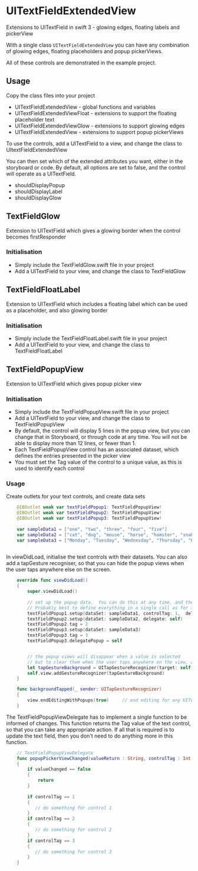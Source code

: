 # UITextFieldExtendedView
Extensions to UITextField in swift 3 - glowing edges, floating labels and pickerView

With a single class `UITextFieldExtendedView` you can have any combination of glowing edges, floating placeholders and popup pickerViews.

All of these controls are demonstrated in the example project.

## Usage
Copy the class files into your project
- UITextFieldExtendedView - global functions and variables
- UITextFieldExtendedViewFloat - extensions to support the floating placeholder text
- UITextFieldExtendedViewGlow - extensions to support glowing edges
- UITextFieldExtendedView - extensions to support popup pickerViews

To use the controls, add a UITextField to a view, and change the class to UItextFieldExtendedView

You can then set which of the extended attributes you want, either in the storyboard or code.  By default, all options are set to false, and the control will operate as a UITextField.
- shouldDisplayPopup 
- shouldDisplayLabel
- shouldDisplayGlow

## TextFieldGlow
Extension to UITextField which gives a glowing border when the control becomes firstResponder

### Initialisation
- Simply include the TextFieldGlow.swift file in your project
- Add a UITextField to your view, and change the class to TextFieldGlow

## TextFieldFloatLabel
Extension to UITextField which includes a floating label which can be used as a placeholder, and also glowing border

### Initialisation
- Simply include the TextFieldFloatLabel.swift file in your project
- Add a UITextField to your view, and change the class to TextFieldFloatLabel

## TextFieldPopupView
Extension to UITextField which gives popup picker view

### Initialisation
- Simply include the TextFieldPopupView.swift file in your project
- Add a UITextField to your view, and change the class to TextFieldPopupView
- By default, the control will display 5 lines in the popup view, but you can change that in Storyboard, or through code at any time.  You will not be able to display more than 12 lines, or fewer than 1.
- Each TextFieldPopupView control has an associated dataset, which defines the entries presented in the picker view
- You must set the Tag value of the control to a unique value, as this is used to identify each control

### Usage

Create outlets for your text controls, and create data sets
```swift
    @IBOutlet weak var textFieldPopup1: TextFieldPopupView!
    @IBOutlet weak var textFieldPopup2: TextFieldPopupView!
    @IBOutlet weak var textFieldPopup3: TextFieldPopupView!
    
    var sampleData1 = ["one", "two", "three", "four", "five"]
    var sampleData2 = ["cat", "dog", "mouse", "horse", "hamster", "snake"]
    var sampleData3 = ["Monday", "Tuesday", "Wednesday", "Thursday", "Friday", "Saturday", "Sunday"]
 
```
In viewDidLoad, initialise the text controls with their datasets.  You can also add a tapGesture recogniser, so that you can hide the popup views when the user taps anywhere else on the screen.
```swift
    override func viewDidLoad()
    {
        super.viewDidLoad()
        
        // set up the popup data.  You can do this at any time, and there are a range of overrides
        // Probably best to define everything in a single call as for textFieldPopup1
        textFieldPopup1.setup(dataSet: sampleData1, controlTag: 1,  delegate: self)
        textFieldPopup2.setup(dataSet: sampleData2, delegate: self)
        textFieldPopup2.tag = 2
        textFieldPopup3.setup(dataSet: sampleData3)
        textFieldPopup3.tag = 3
        textFieldPopup3.delegatePopup = self


        // the popup views will disappear when a value is selected
        // but to clear them when the user taps anywhere on the view, add this gesture recogniser
        let tapGestureBackground = UITapGestureRecognizer(target: self, action: #selector(self.backgroundTapped(_:)))
        self.view.addGestureRecognizer(tapGestureBackground)    
    }

    func backgroundTapped(_ sender: UITapGestureRecognizer)
    {
        view.endEditingWithPopups(true)     // end editing for any UITextField controls, and also for standard controls
    }
```


The TextFieldPopupViewDelegate has to implement a single function to be informed of changes.  This function returns the Tag value of the text control, so that you can take any appropriate action.  If all that is required is to update the text field, then you don't need to do anything more in this function.

```swift
    // TextFieldPopupViewDelegate
    func popupPickerViewChanged(valueReturn : String, controlTag : Int, valueChanged : Bool)
    {
        if valueChanged == false
        {
            return
        }
        
        if controlTag == 1
        {
           // do something for control 1
        }
        if controlTag == 2
        {
           // do something for control 2
        }
        if controlTag == 3
        {
           // do something for control 3
        }
    }

```
